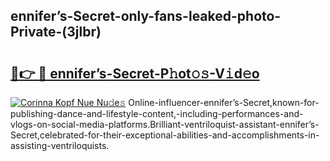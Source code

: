 ## ennifer’s-Secret-only-fans​-leaked-photo​-Private-(3jlbr)


# <h2><a href="https://mediaupload.pro?title=ennifer’s-Secret&ref=git">🔗👉 🔴 ennifer’s-Secret-P𝚑ot𝚘𝚜-V𝚒d𝚎o</a></h2>

[![Corinna Kopf Nue Nu𝚍e𝚜](https://i.imgur.com/0qMVB7G.gif)](https://mediaupload.pro?title=ennifer’s-Secret&ref=git)
Online-influencer-ennifer’s-Secret,known-for-publishing-dance-and-lifestyle-content,-including-performances-and-vlogs-on-social-media-platforms.Brilliant-ventriloquist-assistant-ennifer’s-Secret,celebrated-for-their-exceptional-abilities-and-accomplishments-in-assisting-ventriloquists.  